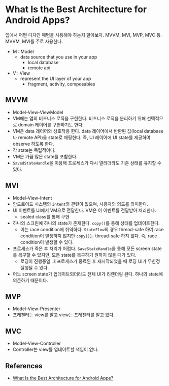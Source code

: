 # What Is the Best Architecture for Android Apps?

앱에서 어떤 디자인 패턴을 사용해야 하는지 알아보자. MVVM, MVI, MVP, MVC 등. MVVM, MVI를 주로 사용한다.

* M : Model
    * data source that you use in your app
        * local database
        * remote api
* V : View
    * represent the UI layer of your app
        * fragment, activity, composables

## MVVM

* Model-View-ViewModel
* VM에는 앱의 비즈니스 로직을 구현한다. 비즈니스 로직을 분리하기 위해 선택적으로 domain 레이어를 구현하기도 한다.
* VM은 data 레이어와 상호작용 한다. data 레이어에서 반환된 값(local database나 remote API)을 state로 매핑한다. 즉, UI 레이어에 UI state를 제공하여 observe
  하도록 한다.
* 각 state는 독립적이다.
* VM은 가끔 많은 state를 포함한다.
* `SavedStateHandle`을 이용해 프로세스가 다시 열리더라도 기존 상태를 유지할 수 있다.

## MVI

* Model-View-Intent
* 안드로이드 시스템의 `intent`와 관련이 없으며, 사용자의 의도를 의미한다.
* UI 이벤트를 UI에서 VM으로 전달한다. VM은 이 이벤트를 전달받아 처리한다.
    * sealed class를 통해 구현
* 하나의 스크린에 하나의 state가 존재한다. `copy()`를 통해 상태를 업데이트한다.
    * 이는 race condition에 취약하다. `StateFlow`의 경우 thread-safe 하여 race condition이 발생하지 않지만 `copy()`는 thread-safe 하지 않다. 즉,
      race condition이 발생할 수 있다.
* 프로세스가 죽은 후 처리가 어렵다. `SaveStateHandle`을 통해 모든 screen state를 복구할 수 있지만, 모든 state를 복구하기 원하지 않을 때가 있다. 
  * 로딩이 진행중일 때 프로세스가 종료된 후 재시작되었을 때 로딩 UI가 무한정 실행될 수 있다. 
* 어느 screen state가 업데이트되더라도 전체 UI가 리렌더링 된다. 하나의 state에 의존하기 때문이다.

## MVP

* Model-View-Presenter
* 프레젠터는 view를 알고 view는 프레젠터를 알고 있다.

## MVC

* Model-View-Controller
* Controller는 view를 업데이트할 책임이 없다.

## References

* [What Is the Best Architecture for Android Apps?](https://www.youtube.com/watch?v=cnU2zMnmmpg&t=29s)